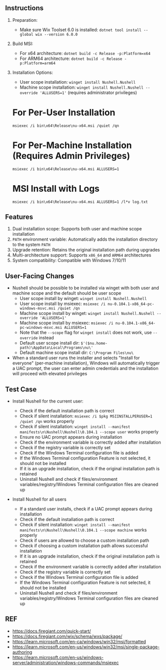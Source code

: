 ## Instructions

1. Preparation:

   - Make sure Wix Toolset 6.0 is installed: `dotnet tool install --global wix --version 6.0.0`

2. Build MSI:

   - For x64 architecture: `dotnet build -c Release -p:Platform=x64`
   - For ARM64 architecture: `dotnet build -c Release -p:Platform=arm64`

3. Installation Options:

   - User scope installation: `winget install Nushell.Nushell`
   - Machine scope installation: `winget install Nushell.Nushell --override 'ALLUSERS=1'` (requires administrator privileges)

   # For Per-User Installation
   `msiexec /i bin\x64\Release\nu-x64.msi /quiet /qn`

   # For Per-Machine Installation (Requires Admin Privileges)
   `msiexec /i bin\x64\Release\nu-x64.msi ALLUSERS=1`

   # MSI Install with Logs
   `msiexec /i bin\x64\Release\nu-x64.msi ALLUSERS=1 /l*v log.txt`

## Features

1. Dual installation scope: Supports both user and machine scope installation
2. `PATH` environment variable: Automatically adds the installation directory to the system `PATH`
3. Upgrade retention: Retains the original installation path during upgrades
4. Multi-architecture support: Supports `x86_64` and `ARM64` architectures
5. System compatibility: Compatible with Windows 7/10/11

## User-Facing Changes

- Nushell should be possible to be installed via winget with both user and machine scope and the default should be user scope
  - User scope install by winget: `winget install Nushell.Nushell`
  - User scope install by msiexec: `msiexec /i nu-0.104.1-x86_64-pc-windows-msvc.msi /quiet /qn`
  - Machine scope install by winget: `winget install Nushell.Nushell --override 'ALLUSERS=1'`
  - Machine scope install by msiexec: `msiexec /i nu-0.104.1-x86_64-pc-windows-msvc.msi ALLUSERS=1`
  - Note that the `--scope` flag for `winget install` does not work, use `--override` instead
  - Default user scope install dir: `$'($nu.home-path)\AppData\Local\Programs\nu\'`
  - Default machine scope install dir: `C:\Program Files\nu\`
- When a standard user runs the installer and selects "Install for everyone" (per-machine installation), Windows will automatically trigger a UAC prompt, the user can enter admin credentials and the installation will proceed with elevated privileges

## Test Case

- Install Nushell for the current user:
  - Check if the default installation path is correct
  - Check if silent installation: `msiexec /i $pkg MSIINSTALLPERUSER=1 /quiet /qn` works properly
  - Check if silent installation: `winget install --manifest manifests\n\Nushell\Nushell\0.104.1 --scope user` works properly
  - Ensure no UAC prompt appears during installation
  - Check if the environment variable is correctly added after installation
  - Check if the registry variable is correctly set
  - Check if the Windows Terminal configuration file is added
  - If the Windows Terminal configuration Feature is not selected, it should not be installed
  - If it is an upgrade installation, check if the original installation path is retained
  - Uninstall Nushell and check if files/environment variables/registry/Windows Terminal configuration files are cleaned up

- Install Nushell for all users
  - If a standard user installs, check if a UAC prompt appears during installation
  - Check if the default installation path is correct
  - Check if silent installation: `winget install --manifest manifests\n\Nushell\Nushell\0.104.1 --scope machine` works properly
  - Check if users are allowed to choose a custom installation path
  - Check if choosing a custom installation path allows successful installation
  - If it is an upgrade installation, check if the original installation path is retained
  - Check if the environment variable is correctly added after installation
  - Check if the registry variable is correctly set
  - Check if the Windows Terminal configuration file is added
  - If the Windows Terminal configuration Feature is not selected, it should not be installed
  - Uninstall Nushell and check if files/environment variables/registry/Windows Terminal configuration files are cleaned up

## REF

- https://docs.firegiant.com/quick-start/
- https://docs.firegiant.com/wix/schema/wxs/package/
- https://learn.microsoft.com/en-ca/windows/win32/msi/formatted
- https://learn.microsoft.com/en-us/windows/win32/msi/single-package-authoring
- https://learn.microsoft.com/en-us/windows-server/administration/windows-commands/msiexec

